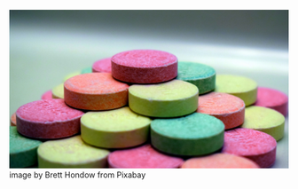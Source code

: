 

![Brett_Hondow_from_Pixabay.jpg](Brett_Hondow_from_Pixabay.jpg)
image by Brett Hondow from Pixabay



